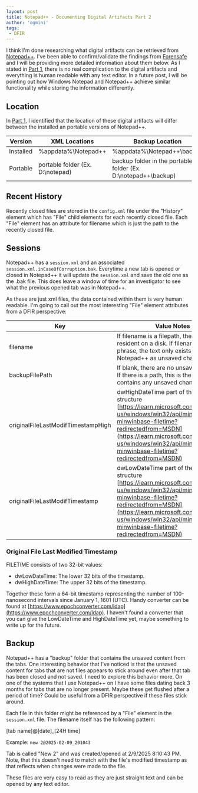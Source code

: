 ```yaml
---
layout: post
title: Notepad++ - Documenting Digital Artifacts Part 2 
author: 'ogmini'
tags:
 - DFIR
---
```


I think I'm done researching what digital artifacts can be retrieved from [Notepad++](https://notepad-plus-plus.org/). I've been able to confirm/validate the findings from [Forensafe](https://forensafe.com/blogs/windows_notepad++.html) and I will be providing more detailed information about them below. As I stated in [Part 1](https://ogmini.github.io/2025/02/08/Notepad++-Documenting-Digital-Artifacts.html), there is no real complication to the digital artifacts and everything is human readable with any text editor. In a future post, I will be pointing out how Windows Notepad and Notepad++ achieve similar functionality while storing the information differently. 

## Location

In [Part 1](https://ogmini.github.io/2025/02/08/Notepad++-Documenting-Digital-Artifacts.html), I identified that the location of these digital artifacts will differ between the installed an portable versions of Notepad++.

| Version | XML Locations | Backup Location |
| --- | --- | --- |
| Installed | %appdata%\Notepad++ | %appdata%\Notepad++\backup
| Portable | portable folder (Ex. D:\notepad) | backup folder in the portable folder (Ex. D:\notepad++\backup) |

## Recent History

Recently closed files are stored in the `config.xml` file under the "History" element which has "File" child elements for each recently closed file. Each "File" element has an attribute for filename which is just the path to the recently closed file.

## Sessions

Notepad++ has a `session.xml` and an associated `session.xml.inCaseOfCorruption.bak`. Everytime a new tab is opened or closed in Notepad++ it will update the `session.xml` and save the old one as the .bak file. This does leave a window of time for an investigator to see what the previous opened tab was in Notepad++.

As these are just xml files, the data contained within them is very human readable. I'm going to call out the most interesting "File" element attributes from a DFIR perspective:

| Key | Value Notes |
| --- | --- |
| filename | If filename is a filepath, the file is resident on a disk. If filename is just a phrase, the text only exists within Notepad++ as unsaved changes. |
| backupFilePath | If blank, there are no unsaved changes. If there is a path, this is the file that contains any unsaved changes. |
| originalFileLastModifTimestampHigh | dwHighDateTime part of the FILETIME structure [https://learn.microsoft.com/en-us/windows/win32/api/minwinbase/ns-minwinbase-filetime?redirectedfrom=MSDN](https://learn.microsoft.com/en-us/windows/win32/api/minwinbase/ns-minwinbase-filetime?redirectedfrom=MSDN)|
| originalFileLastModifTimestamp | dwLowDateTime part of the FILETIME structure [https://learn.microsoft.com/en-us/windows/win32/api/minwinbase/ns-minwinbase-filetime?redirectedfrom=MSDN](https://learn.microsoft.com/en-us/windows/win32/api/minwinbase/ns-minwinbase-filetime?redirectedfrom=MSDN)|

### Original File Last Modified Timestamp

FILETIME consists of two 32-bit values:

- dwLowDateTime: The lower 32 bits of the timestamp.
- dwHighDateTime: The upper 32 bits of the timestamp.

 Together these form a 64-bit timestamp representing the number of 100-nanosecond intervals since January 1, 1601 (UTC). Handy converter can be found at [https://www.epochconverter.com/ldap](https://www.epochconverter.com/ldap). I haven't found a converter that you can give the LowDateTime and HighDateTime yet, maybe something to write up for the future.

## Backup

Notepad++ has a "backup" folder that contains the unsaved content from the tabs. One interesting behavior that I've noticed is that the unsaved content for tabs that are not files appears to stick around even after that tab has been closed and not saved. I need to explore this behavior more. On one of the systems that I use Notepad++ on I have some files dating back 3 months for tabs that are no longer present. Maybe these get flushed after a period of time? Could be useful from a DFIR perspective if these files stick around.

Each file in this folder might be referenced by a "File" element in the `session.xml` file. The filename itself has the following pattern:

[tab name]@[date]_[24H time]

Example: `new 2@2025-02-09_201043`

Tab is called "New 2" and was created/opened at 2/9/2025 8:10:43 PM. Note, that this doesn't need to match with the file's modified timestamp as that reflects when changes were made to the file.

These files are very easy to read as they are just straight text and can be opened by any text editor. 